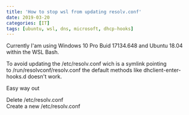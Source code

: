 ```yaml
---
title: 'How to stop wsl from updating resolv.conf'
date: 2019-03-20
categories: [IT]
tags: [ubuntu, wsl, dns, microsoft, dhcp-hooks]
---
```


<p>Currently I'am using Windows 10 Pro Buid 17134.648 and Ubuntu 18.04 within the WSL Bash.</p>
<p>To avoid updating the /etc/resolv.conf wich is a symlink pointing to&nbsp;/run/resolvconf/resolv.conf the default methods like&nbsp;dhclient-enter-hooks.d doesn't work.</p>
<p>Easy way out</p>
<p>Delete /etc/resolv.conf<br />Create a new /etc/resolv.conf&nbsp;<br /><br /><br /><br /></p>